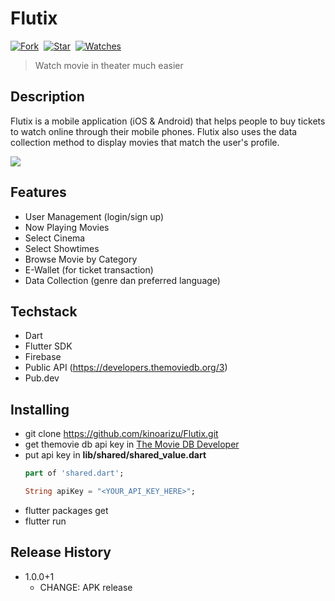 # Flutix

[![Fork](https://img.shields.io/github/forks/kinoarizu/Flutix?style=social)](https://github.com/kinoarizu/Flutix/fork)&nbsp; [![Star](https://img.shields.io/github/stars/kinoarizu/Flutix?style=social)](https://github.com/kinoarizu/Flutix/star)&nbsp; [![Watches](https://img.shields.io/github/watchers/kinoarizu/Flutix?style=social)](https://github.com/kinoarizu/Flutix/)&nbsp;

> Watch movie in theater much easier

## Description
Flutix is ​​a mobile application (iOS & Android) that helps people to buy tickets to watch online through their mobile phones. Flutix also uses the data collection method to display movies that match the user's profile.

<p><img  src="https://i.ibb.co/93JLD0X/poster-app.png"/></p>

## Features

- User Management (login/sign up)
- Now Playing Movies
- Select Cinema
- Select Showtimes
- Browse Movie by Category
- E-Wallet (for ticket transaction)
- Data Collection (genre dan preferred language)

## Techstack

- Dart
- Flutter SDK
- Firebase
- Public API (https://developers.themoviedb.org/3)
- Pub.dev

## Installing

- git clone https://github.com/kinoarizu/Flutix.git
- get themovie db api key in <a href="https://developers.themoviedb.org/3">The Movie DB Developer</a>
- put api key in  **lib/shared/shared_value.dart**
  ```dart
  part of 'shared.dart';
  
  String apiKey = "<YOUR_API_KEY_HERE>";
  ```
- flutter packages get
- flutter run

## Release History

- 1.0.0+1
  - CHANGE: APK release
